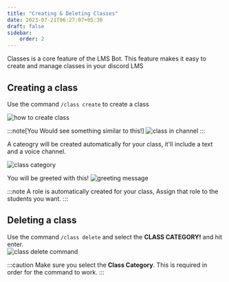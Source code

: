 ```yaml
---
title: "Creating & Deleting Classes"
date: 2023-07-21T06:27:07+05:30
draft: false
sidebar:
    order: 2
---
```


Classes is a core feature of the LMS Bot. This feature makes it easy to create and manage classes in your discord LMS

## Creating a class

Use the command `/class create` to create a class

![how to create class](https://i.imgur.com/GFlef3H.png)

:::note[You Would see something similar to this!]
![class in channel](https://i.imgur.com/w80VDAb.png)
:::


A cateogry will be created automatically for your class, it'll include a text and a voice channel.

![class category](https://i.imgur.com/h53qJZS.png)

You will be greeted with this!
![greeting message](https://i.imgur.com/WnpJ5mz.png)

:::note
A role is automatically created for your class, Assign that role to the students you want.
:::

## Deleting a class

Use the command `/class delete` and select the **CLASS CATEGORY!** and hit enter.\
![class delete command](https://i.imgur.com/f5OogVP.png)

:::caution
Make sure you select the **Class Category**. This is required in order for the command to work.
:::
